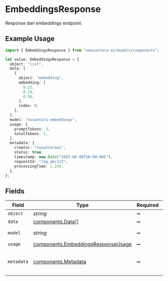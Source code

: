 # EmbeddingsResponse

Response dari embeddings endpoint.

## Example Usage

```typescript
import { EmbeddingsResponse } from "neosantara-ai/models/components";

let value: EmbeddingsResponse = {
  object: "list",
  data: [
    {
      object: "embedding",
      embedding: [
        0.12,
        0.34,
        0.56,
      ],
      index: 0,
    },
  ],
  model: "nusantara-embeddings",
  usage: {
    promptTokens: 3,
    totalTokens: 3,
  },
  metadata: {
    creator: "nusantaraai",
    status: true,
    timestamp: new Date("2025-06-09T16:00:00Z"),
    requestId: "req_abc123",
    processingTime: 1.234,
  },
};
```

## Fields

| Field                                                                                    | Type                                                                                     | Required                                                                                 | Description                                                                              | Example                                                                                  |
| ---------------------------------------------------------------------------------------- | ---------------------------------------------------------------------------------------- | ---------------------------------------------------------------------------------------- | ---------------------------------------------------------------------------------------- | ---------------------------------------------------------------------------------------- |
| `object`                                                                                 | *string*                                                                                 | :heavy_minus_sign:                                                                       | N/A                                                                                      | list                                                                                     |
| `data`                                                                                   | [components.Data](../../models/components/data.md)[]                                     | :heavy_minus_sign:                                                                       | N/A                                                                                      |                                                                                          |
| `model`                                                                                  | *string*                                                                                 | :heavy_minus_sign:                                                                       | N/A                                                                                      | nusantara-embeddings                                                                     |
| `usage`                                                                                  | [components.EmbeddingsResponseUsage](../../models/components/embeddingsresponseusage.md) | :heavy_minus_sign:                                                                       | N/A                                                                                      |                                                                                          |
| `metadata`                                                                               | [components.Metadata](../../models/components/metadata.md)                               | :heavy_minus_sign:                                                                       | Metadata response dari NusantaraAI.                                                      |                                                                                          |